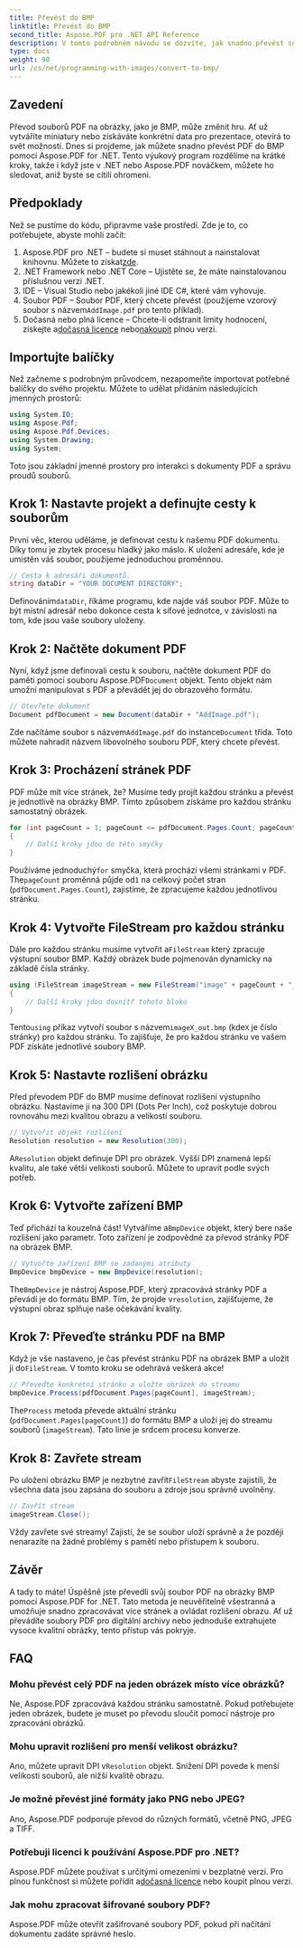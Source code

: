 ```yaml
---
title: Převést do BMP
linktitle: Převést do BMP
second_title: Aspose.PDF pro .NET API Reference
description: V tomto podrobném návodu se dozvíte, jak snadno převést soubory PDF na obrázky BMP pomocí Aspose.PDF for .NET. Ideální pro .NET vývojáře.
type: docs
weight: 90
url: /cs/net/programming-with-images/convert-to-bmp/
---
```

## Zavedení

Převod souborů PDF na obrázky, jako je BMP, může změnit hru. Ať už vytváříte miniatury nebo získáváte konkrétní data pro prezentace, otevírá to svět možností. Dnes si projdeme, jak můžete snadno převést PDF do BMP pomocí Aspose.PDF for .NET. Tento výukový program rozdělíme na krátké kroky, takže i když jste v .NET nebo Aspose.PDF nováčkem, můžete ho sledovat, aniž byste se cítili ohromeni.

## Předpoklady

Než se pustíme do kódu, připravme vaše prostředí. Zde je to, co potřebujete, abyste mohli začít:

1.  Aspose.PDF pro .NET – budete si muset stáhnout a nainstalovat knihovnu. Můžete to získat[zde](https://releases.aspose.com/pdf/net/).
2. .NET Framework nebo .NET Core – Ujistěte se, že máte nainstalovanou příslušnou verzi .NET.
3. IDE – Visual Studio nebo jakékoli jiné IDE C#, které vám vyhovuje.
4.  Soubor PDF – Soubor PDF, který chcete převést (použijeme vzorový soubor s názvem`AddImage.pdf` pro tento příklad).
5.  Dočasná nebo plná licence – Chcete-li odstranit limity hodnocení, získejte a[dočasná licence](https://purchase.aspose.com/temporary-license/) nebo[nakoupit](https://purchase.aspose.com/buy) plnou verzi.

## Importujte balíčky

Než začneme s podrobným průvodcem, nezapomeňte importovat potřebné balíčky do svého projektu. Můžete to udělat přidáním následujících jmenných prostorů:

```csharp
using System.IO;
using Aspose.Pdf;
using Aspose.Pdf.Devices;
using System.Drawing;
using System;
```

Toto jsou základní jmenné prostory pro interakci s dokumenty PDF a správu proudů souborů.

## Krok 1: Nastavte projekt a definujte cesty k souborům

První věc, kterou uděláme, je definovat cestu k našemu PDF dokumentu. Díky tomu je zbytek procesu hladký jako máslo. K uložení adresáře, kde je umístěn váš soubor, použijeme jednoduchou proměnnou.


```csharp
// Cesta k adresáři dokumentů.
string dataDir = "YOUR DOCUMENT DIRECTORY";
```

 Definováním`dataDir`, říkáme programu, kde najde váš soubor PDF. Může to být místní adresář nebo dokonce cesta k síťové jednotce, v závislosti na tom, kde jsou vaše soubory uloženy.

## Krok 2: Načtěte dokument PDF

 Nyní, když jsme definovali cestu k souboru, načtěte dokument PDF do paměti pomocí souboru Aspose.PDF`Document` objekt. Tento objekt nám umožní manipulovat s PDF a převádět jej do obrazového formátu.


```csharp
// Otevřete dokument
Document pdfDocument = new Document(dataDir + "AddImage.pdf");
```

 Zde načítáme soubor s názvem`AddImage.pdf` do instance`Document` třída. Toto můžete nahradit názvem libovolného souboru PDF, který chcete převést.

## Krok 3: Procházení stránek PDF

PDF může mít více stránek, že? Musíme tedy projít každou stránku a převést je jednotlivě na obrázky BMP. Tímto způsobem získáme pro každou stránku samostatný obrázek.


```csharp
for (int pageCount = 1; pageCount <= pdfDocument.Pages.Count; pageCount++)
{
    // Další kroky jdou do této smyčky
}
```

Používáme jednoduchý`for` smyčka, která prochází všemi stránkami v PDF. The`pageCount` proměnná půjde od`1` na celkový počet stran (`pdfDocument.Pages.Count`), zajistíme, že zpracujeme každou jednotlivou stránku.

## Krok 4: Vytvořte FileStream pro každou stránku

 Dále pro každou stránku musíme vytvořit a`FileStream` který zpracuje výstupní soubor BMP. Každý obrázek bude pojmenován dynamicky na základě čísla stránky.


```csharp
using (FileStream imageStream = new FileStream("image" + pageCount + "_out" + ".bmp", FileMode.Create))
{
    // Další kroky jdou dovnitř tohoto bloku
}
```

 Tento`using` příkaz vytvoří soubor s názvem`imageX_out.bmp` (kde`X` je číslo stránky) pro každou stránku. To zajišťuje, že pro každou stránku ve vašem PDF získáte jednotlivé soubory BMP.

## Krok 5: Nastavte rozlišení obrázku

Před převodem PDF do BMP musíme definovat rozlišení výstupního obrázku. Nastavíme ji na 300 DPI (Dots Per Inch), což poskytuje dobrou rovnováhu mezi kvalitou obrazu a velikostí souboru.


```csharp
// Vytvořit objekt rozlišení
Resolution resolution = new Resolution(300);
```

 A`Resolution` objekt definuje DPI pro obrázek. Vyšší DPI znamená lepší kvalitu, ale také větší velikosti souborů. Můžete to upravit podle svých potřeb.

## Krok 6: Vytvořte zařízení BMP

 Teď přichází ta kouzelná část! Vytváříme a`BmpDevice` objekt, který bere naše rozlišení jako parametr. Toto zařízení je zodpovědné za převod stránky PDF na obrázek BMP.


```csharp
// Vytvořte zařízení BMP se zadanými atributy
BmpDevice bmpDevice = new BmpDevice(resolution);
```

 The`BmpDevice` je nástroj Aspose.PDF, který zpracovává stránky PDF a převádí je do formátu BMP. Tím, že projde v`resolution`, zajišťujeme, že výstupní obraz splňuje naše očekávání kvality.

## Krok 7: Převeďte stránku PDF na BMP

 Když je vše nastaveno, je čas převést stránku PDF na obrázek BMP a uložit ji do`FileStream`. V tomto kroku se odehrává veškerá akce!


```csharp
// Převeďte konkrétní stránku a uložte obrázek do streamu
bmpDevice.Process(pdfDocument.Pages[pageCount], imageStream);
```

 The`Process` metoda převede aktuální stránku (`pdfDocument.Pages[pageCount]`) do formátu BMP a uloží jej do streamu souborů (`imageStream`). Tato linie je srdcem procesu konverze.

## Krok 8: Zavřete stream

 Po uložení obrázku BMP je nezbytné zavřít`FileStream` abyste zajistili, že všechna data jsou zapsána do souboru a zdroje jsou správně uvolněny.


```csharp
// Zavřít stream
imageStream.Close();
```

Vždy zavřete své streamy! Zajistí, že se soubor uloží správně a že později nenarazíte na žádné problémy s pamětí nebo přístupem k souboru.

## Závěr

A tady to máte! Úspěšně jste převedli svůj soubor PDF na obrázky BMP pomocí Aspose.PDF for .NET. Tato metoda je neuvěřitelně všestranná a umožňuje snadno zpracovávat více stránek a ovládat rozlišení obrazu. Ať už převádíte soubory PDF pro digitální archivy nebo jednoduše extrahujete vysoce kvalitní obrázky, tento přístup vás pokryje.

## FAQ

### Mohu převést celý PDF na jeden obrázek místo více obrázků?
Ne, Aspose.PDF zpracovává každou stránku samostatně. Pokud potřebujete jeden obrázek, budete je muset po převodu sloučit pomocí nástroje pro zpracování obrázků.

### Mohu upravit rozlišení pro menší velikost obrázku?
 Ano, můžete upravit DPI v`Resolution` objekt. Snížení DPI povede k menší velikosti souborů, ale nižší kvalitě obrazu.

### Je možné převést jiné formáty jako PNG nebo JPEG?
Ano, Aspose.PDF podporuje převod do různých formátů, včetně PNG, JPEG a TIFF.

### Potřebuji licenci k používání Aspose.PDF pro .NET?
 Aspose.PDF můžete používat s určitými omezeními v bezplatné verzi. Pro plnou funkčnost si můžete pořídit a[dočasná licence](https://purchase.aspose.com/temporary-license/) nebo koupit plnou verzi.

### Jak mohu zpracovat šifrované soubory PDF?
Aspose.PDF může otevřít zašifrované soubory PDF, pokud při načítání dokumentu zadáte správné heslo.